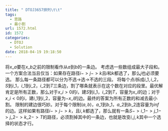 ```yaml
---
title: " DTOJ3657排列\t\t"
tags:
  - 思路
  - 最小割
url: 1572.html
id: 1572
categories:
  - DTOJ
  - Solution
date: 2018-04-19 19:18:50
---
```


将$x\_a$要在$x\_b$之前的限制看作从$a$到$b$的一条边。 考虑选一些数组成最大子段和。一个方案合法当且仅当：如果存在路径$i->j->k$且$i$和$k$都选了，那么$j$也必须要选。 那么每一条路径都可以分为不选->选->不选的三段。 将每个点$i$拆成$i\_1,i\_2$，$S$到$i\_1$，$i\_1$到$i\_2$，$i\_2$到$T$三条边，割了哪条就表示在这个数在对应的段里。最优解肯定是所有正数，那么对于$x\_i>0$的$i$，建$S$到$i\_1$，$i\_2$到$T$，容量为$x\_i$的边；对于$x\_i<0$的$i$，建$i\_1$到$i\_2$，容量为$-x\_i$的边。最终的答案为所有正数的和减去最小割。 限制的建边很巧妙。对于每个限制$(a,b)$，$a\_1$到$b\_1$，$a\_2$到$b\_2$连容量为$inf$的边。这样如果有路径$i->j->k$，且$i,k$都选了，那么就有一条$S->i\_1->j\_1->j\_2->k\_2->T$的路径，必须割掉其中的一条边，也就是改变$i,j,k$其中一个选择的状态才行。